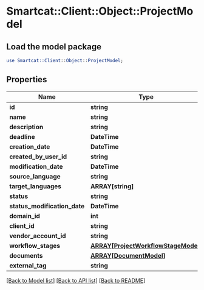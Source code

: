 # Smartcat::Client::Object::ProjectModel

## Load the model package
```perl
use Smartcat::Client::Object::ProjectModel;
```

## Properties
Name | Type | Description | Notes
------------ | ------------- | ------------- | -------------
**id** | **string** |  | [optional] 
**name** | **string** |  | [optional] 
**description** | **string** |  | [optional] 
**deadline** | **DateTime** |  | [optional] 
**creation_date** | **DateTime** |  | [optional] 
**created_by_user_id** | **string** |  | [optional] 
**modification_date** | **DateTime** |  | [optional] 
**source_language** | **string** |  | [optional] 
**target_languages** | **ARRAY[string]** |  | [optional] 
**status** | **string** |  | [optional] 
**status_modification_date** | **DateTime** |  | [optional] 
**domain_id** | **int** |  | [optional] 
**client_id** | **string** |  | [optional] 
**vendor_account_id** | **string** |  | [optional] 
**workflow_stages** | [**ARRAY[ProjectWorkflowStageModel]**](ProjectWorkflowStageModel.md) |  | [optional] 
**documents** | [**ARRAY[DocumentModel]**](DocumentModel.md) |  | [optional] 
**external_tag** | **string** |  | [optional] 

[[Back to Model list]](../README.md#documentation-for-models) [[Back to API list]](../README.md#documentation-for-api-endpoints) [[Back to README]](../README.md)


